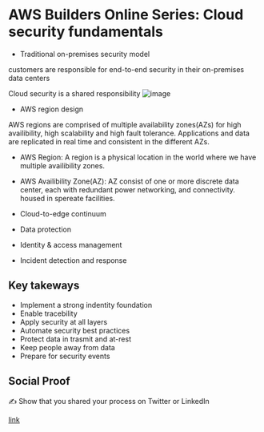<!-- This is a template you can use for quick progress days. It removes a lot of the steps we encourage you to share in the longer template 000-DAY-ARTICLE-LONG-TEMPLATE.MD-->

# AWS Builders Online Series: Cloud security fundamentals

- Traditional on-premises security model

customers are responsible for end-to-end security in their on-premises data centers

Cloud security is a shared responsibility
![image](https://user-images.githubusercontent.com/26384517/178904833-b89c0c21-15bf-4c5f-a365-2078d1b8b9ae.png)

- AWS region design

AWS regions are comprised of multiple availability zones(AZs) for high availibility, high scalability and high fault tolerance. Applications and data are replicated in real time and consistent in the different AZs.

* AWS Region: A region is a physical location in the world where we have multiple availibility zones.

* AWS Availibility Zone(AZ): AZ consist of one or more discrete data center, each with redundant power networking, and connectivity. housed in spereate facilities.

- Cloud-to-edge continuum

- Data protection

- Identity & access management

- Incident detection and response

## Key takeways

- Implement a strong indentity foundation
- Enable tracebility
- Apply security at all layers
- Automate security best practices
- Protect data in trasmit and at-rest
- Keep people away from data
- Prepare for security events


## Social Proof

✍️ Show that you shared your process on Twitter or LinkedIn

[link](link)
